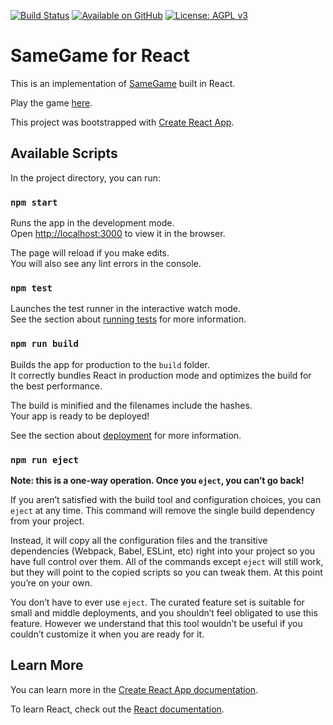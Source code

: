 [![Build Status](https://drone.matt-barnes.co.uk/api/badges/mb2g17/SameGameForReact/status.svg)](https://drone.matt-barnes.co.uk/mb2g17/SameGameForReact)
[![Available on GitHub](https://img.shields.io/badge/Available%20on-GitHub-white?style=flat-square&logo=github)](https://github.com/mb2g17/SameGameForReact)
[![License: AGPL v3](https://img.shields.io/badge/Licenced%20under-AGPLv3-blue?logo=gnu)](https://www.gnu.org/licenses/agpl-3.0)

# SameGame for React

This is an implementation of [SameGame](https://en.wikipedia.org/wiki/SameGame) built in React.

Play the game [here](https://mb2g17.github.io/SameGameForReact/).

This project was bootstrapped with [Create React App](https://github.com/facebook/create-react-app).

## Available Scripts

In the project directory, you can run:

### `npm start`

Runs the app in the development mode.<br>
Open [http://localhost:3000](http://localhost:3000) to view it in the browser.

The page will reload if you make edits.<br>
You will also see any lint errors in the console.

### `npm test`

Launches the test runner in the interactive watch mode.<br>
See the section about [running tests](https://facebook.github.io/create-react-app/docs/running-tests) for more information.

### `npm run build`

Builds the app for production to the `build` folder.<br>
It correctly bundles React in production mode and optimizes the build for the best performance.

The build is minified and the filenames include the hashes.<br>
Your app is ready to be deployed!

See the section about [deployment](https://facebook.github.io/create-react-app/docs/deployment) for more information.

### `npm run eject`

**Note: this is a one-way operation. Once you `eject`, you can’t go back!**

If you aren’t satisfied with the build tool and configuration choices, you can `eject` at any time. This command will remove the single build dependency from your project.

Instead, it will copy all the configuration files and the transitive dependencies (Webpack, Babel, ESLint, etc) right into your project so you have full control over them. All of the commands except `eject` will still work, but they will point to the copied scripts so you can tweak them. At this point you’re on your own.

You don’t have to ever use `eject`. The curated feature set is suitable for small and middle deployments, and you shouldn’t feel obligated to use this feature. However we understand that this tool wouldn’t be useful if you couldn’t customize it when you are ready for it.

## Learn More

You can learn more in the [Create React App documentation](https://facebook.github.io/create-react-app/docs/getting-started).

To learn React, check out the [React documentation](https://reactjs.org/).
